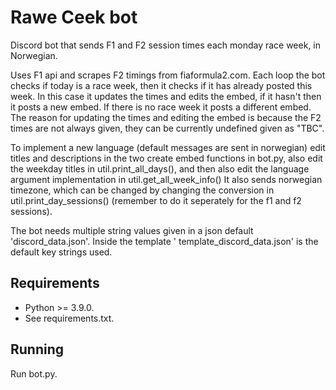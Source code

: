 # Rawe Ceek bot

Discord bot that sends F1 and F2 session times each monday race week, in Norwegian.

Uses F1 api and scrapes F2 timings from fiaformula2.com.
Each loop the bot checks if today is a race week, then it checks if it has already posted this week. In this case it
updates the times and edits the embed, if it hasn't then it posts a new embed. If there is no race week it posts a
different embed. The reason for updating the times and editing the embed is because the F2 times are not always given,
they can be currently undefined given as "TBC".

To implement a new language (default messages are sent in norwegian) edit titles and descriptions in the two create
embed functions in bot.py, also edit the weekday titles in util.print_all_days(), and then also edit the language
argument implementation in util.get_all_week_info()
It also sends norwegian timezone, which can be changed by changing the conversion in util.print_day_sessions() (remember
to do it seperately for the f1 and f2 sessions).

The bot needs multiple string values given in a json default 'discord_data.json'. Inside the template '
template_discord_data.json' is the default key strings used.

## Requirements

- Python >= 3.9.0.
- See requirements.txt.

## Running

Run bot.py.
